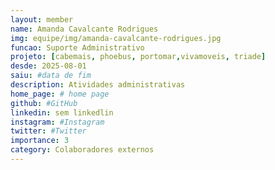 ```yaml
---
layout: member
name: Amanda Cavalcante Rodrigues
img: equipe/img/amanda-cavalcante-rodrigues.jpg
funcao: Suporte Administrativo
projeto: [cabemais, phoebus, portomar,vivamoveis, triade]
desde: 2025-08-01
saiu: #data de fim
description: Atividades administrativas
home_page: # home page
github: #GitHub
linkedin: sem linkedlin
instagram: #Instagram
twitter: #Twitter
importance: 3
category: Colaboradores externos
---
```

